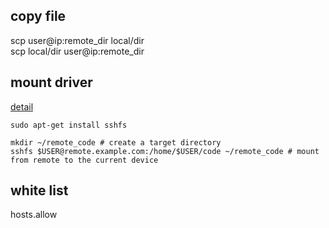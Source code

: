 
## copy file
scp user@ip:remote_dir local/dir   
scp local/dir user@ip:remote_dir

## mount driver
[detail](https://qa.1r1g.com/sf/ask/238510121/)

```
sudo apt-get install sshfs

mkdir ~/remote_code # create a target directory
sshfs $USER@remote.example.com:/home/$USER/code ~/remote_code # mount from remote to the current device
```

## white list
hosts.allow
